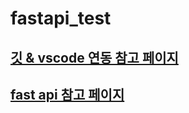 # fastapi_test



## [깃 & vscode 연동 참고 페이지](https://yeo0616.tistory.com/131)

##  [fast api 참고 페이지](https://wikidocs.net/177237)
